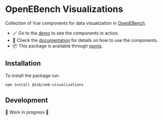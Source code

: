 # OpenEBench Visualizations

Collection of Vue components for data visualization in [OpenEBench](https://openebench.bsc.es/). 

- :magic_wand: Go to the [demo](https://inab.github.io/oeb-visualizations-demo/) to see the components in action.
- :open_book: Check the [documentation](https://inab.github.io/oeb-visualizations/) for details on how to use the components.
- :package: This package is available through [npmjs](https://www.npmjs.com/package/@inb/oeb_visualizations). 


## Installation

To install the package run: 

```bash
npm install @inb/oeb-visualizations
``` 

## Development 

🚧 Work in progress 🚧
